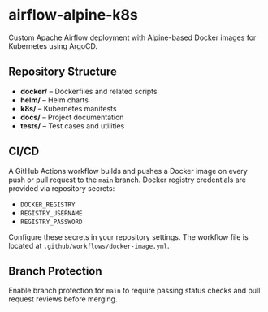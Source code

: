 # airflow-alpine-k8s

Custom Apache Airflow deployment with Alpine-based Docker images for Kubernetes using ArgoCD.

## Repository Structure

- **docker/** – Dockerfiles and related scripts
- **helm/** – Helm charts
- **k8s/** – Kubernetes manifests
- **docs/** – Project documentation
- **tests/** – Test cases and utilities

## CI/CD

A GitHub Actions workflow builds and pushes a Docker image on every push or pull request to the `main` branch. Docker registry credentials are provided via repository secrets:

- `DOCKER_REGISTRY`
- `REGISTRY_USERNAME`
- `REGISTRY_PASSWORD`

Configure these secrets in your repository settings. The workflow file is located at `.github/workflows/docker-image.yml`.

## Branch Protection

Enable branch protection for `main` to require passing status checks and pull request reviews before merging.
